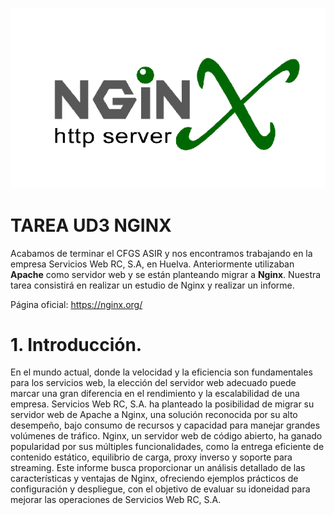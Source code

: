 ![INTROCUCCIÓN](Imagenes/servidor-nginx.png)
# TAREA UD3 NGINX
Acabamos de terminar el CFGS ASIR y nos encontramos trabajando en la empresa Servicios Web RC, S.A, en Huelva.
Anteriormente utilizaban **Apache** como servidor web y se están planteando migrar a **Nginx**.
Nuestra tarea consistirá en realizar un estudio de Nginx y realizar un informe.

Página oficial: https://nginx.org/

# 1.	Introducción.
En el mundo actual, donde la velocidad y la eficiencia son fundamentales para los servicios web, la elección del servidor web adecuado puede marcar una gran diferencia en el rendimiento y la escalabilidad de una empresa. Servicios Web RC, S.A. ha planteado la posibilidad de migrar su servidor web de Apache a Nginx, una solución reconocida por su alto desempeño, bajo consumo de recursos y capacidad para manejar grandes volúmenes de tráfico.
Nginx, un servidor web de código abierto, ha ganado popularidad por sus múltiples funcionalidades, como la entrega eficiente de contenido estático, equilibrio de carga, proxy inverso y soporte para streaming. Este informe busca proporcionar un análisis detallado de las características y ventajas de Nginx, ofreciendo ejemplos prácticos de configuración y despliegue, con el objetivo de evaluar su idoneidad para mejorar las operaciones de Servicios Web RC, S.A.

